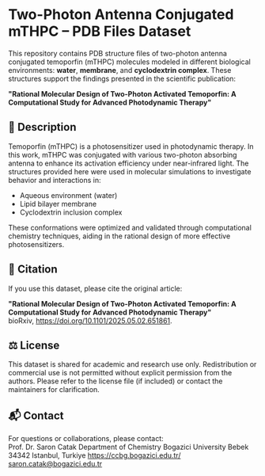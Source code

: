 # Two-Photon Antenna Conjugated mTHPC – PDB Files Dataset

This repository contains PDB structure files of two-photon antenna conjugated temoporfin (mTHPC) molecules modeled in different biological environments: **water**, **membrane**, and **cyclodextrin complex**. These structures support the findings presented in the scientific publication:

**"Rational Molecular Design of Two-Photon Activated Temoporfin: A Computational Study for Advanced Photodynamic Therapy"**

## 🧪 Description

Temoporfin (mTHPC) is a photosensitizer used in photodynamic therapy. In this work, mTHPC was conjugated with various two-photon absorbing antenna to enhance its activation efficiency under near-infrared light. The structures provided here were used in molecular simulations to investigate behavior and interactions in:

- Aqueous environment (water)
- Lipid bilayer membrane
- Cyclodextrin inclusion complex

These conformations were optimized and validated through computational chemistry techniques, aiding in the rational design of more effective photosensitizers.

## 📄 Citation

If you use this dataset, please cite the original article:

**"Rational Molecular Design of Two-Photon Activated Temoporfin: A Computational Study for Advanced Photodynamic Therapy"**  
bioRxiv,  https://doi.org/10.1101/2025.05.02.651861.

## ⚖️ License

This dataset is shared for academic and research use only. Redistribution or commercial use is not permitted without explicit permission from the authors. Please refer to the license file (if included) or contact the maintainers for clarification.

## 📬 Contact

For questions or collaborations, please contact:  
Prof. Dr. Saron Catak
Department of Chemistry
Bogazici University
Bebek 34342 Istanbul, Turkiye
https://ccbg.bogazici.edu.tr/
saron.catak@bogazici.edu.tr
